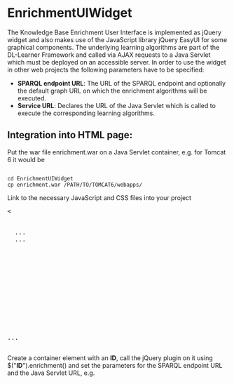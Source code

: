 EnrichmentUIWidget
==================

The Knowledge Base Enrichment User Interface is implemented as jQuery widget and also makes use of the JavaScript library jQuery EasyUI for some graphical components. The underlying learning algorithms are part of the DL-Learner Framework and called via AJAX requests to a Java Servlet which must be deployed on an accessible server.
In order to use the widget in other web projects the following parameters have to be specified:

* <b>SPARQL endpoint URL</b>: The URL of the SPARQL endpoint and optionally the default graph URL on which the enrichment algorithms will be executed.
* <b>Service URL</b>: Declares the URL of the Java Servlet which is called to execute the corresponding learning algorithms.

Integration into HTML page:
---------------------------

Put the war file enrichment.war on a Java Servlet container, e.g. for Tomcat 6 it would be
<pre><code>
cd EnrichmentUIWidget
cp enrichment.war /PATH/TO/TOMCAT6/webapps/
</code></pre>

Link to the necessary JavaScript and CSS files into your project
<pre><
<html>
<head>
  ...
  ...
  <script type="text/javascript" src="js/jquery.min.js"></script>
  <script type="text/javascript" src="js/jquery-ui.min.js"></script>
  <script type="text/javascript" src="js/jquery.easyui.min.js"></script>
  <script type="text/javascript" src="jquery.ui.enrichment.js"></script>
  <link rel="stylesheet" type="text/css" 
      href="css/ui-darkness/jquery-ui-1.8.22.custom.css"></link>
  <link rel="stylesheet" type="text/css" href="css/default/easyui.css"></link>
  <link rel="stylesheet" type="text/css" href="css/icon.css"></link>
  <link rel="stylesheet" type="text/css" href="css/enrichment.css"></link>
</head>
...

</pre>

Create a container element with an <b>ID</b>, call the jQuery plugin on it using $("<b>ID</b>").enrichment() and set the parameters for the SPARQL endpoint URL and the Java Servlet URL, e.g.
<pre><code>
<div id="enrichment-container"></div>
<script type="text/javascript">
    $("#enrichment-container").enrichment({
      'service_url':'http://localhost:8080/enrichment/Enrichment',
      'endpoint': {
        'url': 'http://dbpedia.org/sparql',
        'graph': 'http://dbpedia.org'
      }
  });
</script>
</code></pre>
